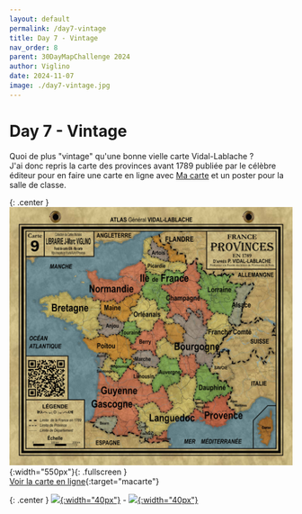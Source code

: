 ```yaml
---
layout: default
permalink: /day7-vintage
title: Day 7 - Vintage
nav_order: 8
parent: 30DayMapChallenge 2024
author: Viglino
date: 2024-11-07
image: ./day7-vintage.jpg
---
```

# Day 7 - Vintage

Quoi de plus "vintage" qu'une bonne vielle carte Vidal-Lablache ?   
J'ai donc repris la carte des provinces avant 1789 publiée par le célèbre éditeur pour en faire une carte en ligne avec [Ma carte](https://macarte.ign.fr/) et un poster pour la salle de classe.

{: .center }
![](./day7-vintage.jpg){:width="550px"}{: .fullscreen }    
[Voir la carte en ligne](https://macarte.ign.fr/carte/Af9Q49/France-PROVINCES-en-1789){:target="macarte"}

{: .center }
[![](https://upload.wikimedia.org/wikipedia/commons/5/5a/X_icon_2.svg){:width="40px"}](https://x.com/jmviglino/status/1854429092965196083) - [![](https://upload.wikimedia.org/wikipedia/commons/d/d5/Mastodon_logotype_%28simple%29_new_hue.svg){:width="40px"}](https://mapstodon.space/deck/@jmviglino/113475546847054566)
